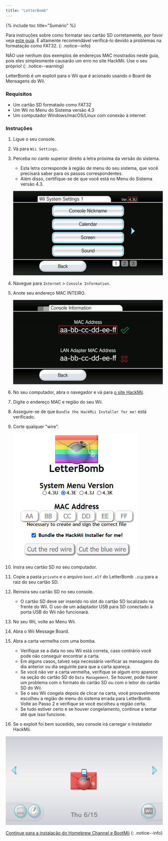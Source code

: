 ```yaml
---
title: "LetterBomb"
---
```


{% include toc title="Sumário" %}

Para instruções sobre como formatar seu cartão SD corretamente, por favor veja [este guia](https://wiki.hacks.guide/wiki/Formatting_an_SD_card). É altamente recomendável verificá-lo devido a problemas na formatação como FAT32.
{: .notice--info}

NÃO use nenhum dos exemplos de endereços MAC mostrados neste guia, pois eles simplesmente causarão um erro no site HackMii. Use o seu próprio!
{: .notice--warning}

LetterBomb é um exploit para o Wii que é acionado usando o Board de Mensagens do Wii.

### Requisitos
* Um cartão SD formatado como FAT32
* Um Wii no Menu do Sistema versão 4.3
* Um computador Windows/macOS/Linux com conexão à internet

### Instruções

1. Ligue o seu console.
1. Vá para `Wii Settings`.
1. Perceba no canto superior direito a letra próxima da versão do sistema.
    + Esta letra corresponde à região de menu do seu sistema, que você precisará saber para os passos correspondentes.
    + Além disso, certifique-se de que você está no Menu do Sistema versão 4.3.

    ![](/images/wii/SystemMenuVersion.png)

1. Navegue para `Internet` > `Console Information`.
1. Anote seu endereço MAC INTEIRO.

    ![](/images/wii/MacAddress.png)

1. No seu computador, abra o navegador e vá para [o site HackMii](https://please.hackmii.com/).
1. Digite o endereço MAC e região do seu Wii.
1. Assegure-se de que `Bundle the HackMii Installer for me!` está verificado.
1. Corte qualquer "wire".

    ![](/images/exploits/letterbomb/LetterBomb-PC.png)

1. Insira seu cartão SD no seu computador.
1. Copie a pasta `private` e o arquivo `boot.elf` do LetterBomb `.zip` para a raiz do seu cartão SD.
1. Reinsira seu cartão SD no seu console.
    + O cartão SD deve ser inserido no slot do cartão SD localizado na frente do Wii. O uso de um adaptador USB para SD conectado à porta USB do Wii não funcionará.
1. No seu Wii, volte ao Menu Wii.
1. Abra o Wii Message Board.
1. Abra a carta vermelha com uma bomba.
    + Verifique se a data no seu Wii está correta, caso contrário você pode não conseguir encontrar a carta.
    + Em alguns casos, talvez seja necessário verificar as mensagens do dia anterior ou dia seguinte para que a carta apareça.
    + Se você não ver a carta vermelha, verifique se algum erro aparece na seção do cartão SD do `Data Management`. Se houver, pode haver um problema com o formato do cartão SD ou com o leitor do cartão SD do Wii.
    + Se o seu Wii congela depois de clicar na carta, você provavelmente escolheu a região de menu do sistema errada para LetterBomb. Volte ao Passo 2 e verifique se você escolheu a região certa.
    + Se tudo estiver certo e se houver congelamento, continue a tentar até que isso funcione.
1. Se o exploit foi bem sucedido, seu console irá carregar o Instalador HackMii.

![](/images/exploits/letterbomb/LetterBomb-Wii.png)

[Continue para a instalação do Homebrew Channel e BootMii](hbc)
{: .notice--info}

